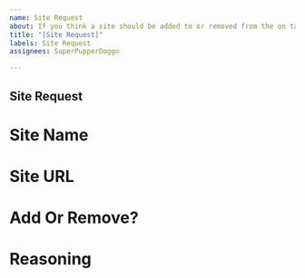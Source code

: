 ```yaml
---
name: Site Request
about: If you think a site should be added to or removed from the on task list
title: "[Site Request]"
labels: Site Request
assignees: SuperPupperDoggo

---
```


## Site Request

# Site Name

# Site URL

# Add Or Remove?

# Reasoning
